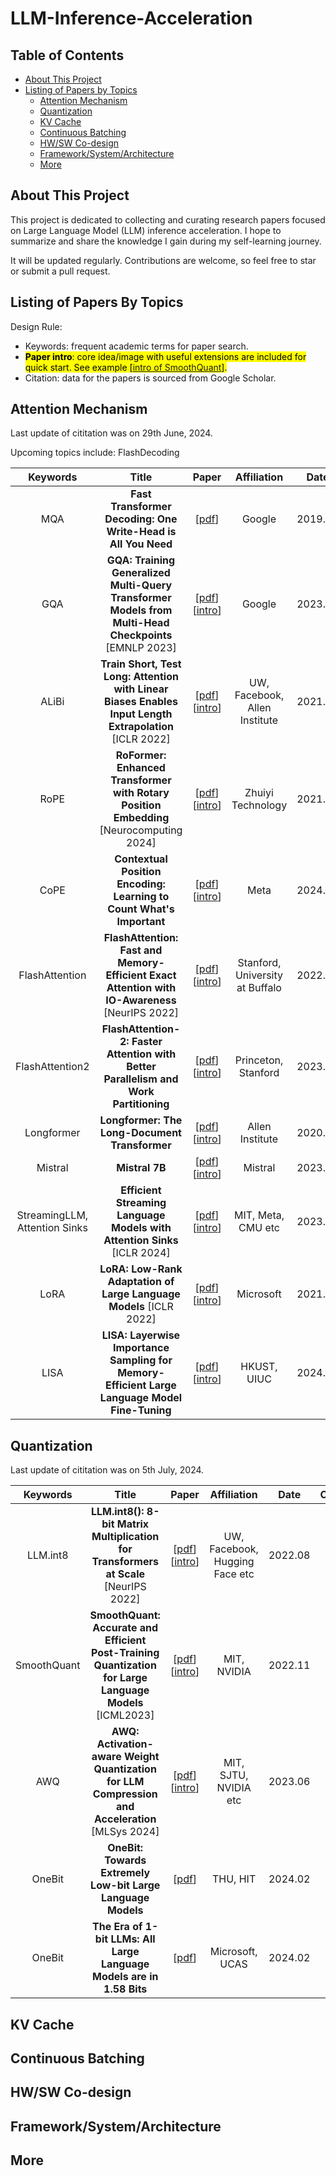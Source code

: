 # LLM-Inference-Acceleration

## Table of Contents

 - [About This Project](#about-this-project)
 - [Listing of Papers by Topics](#listing-of-papers-by-topics)
   - [Attention Mechanism](#attention-mechanism)
   - [Quantization](#quantization)
   - [KV Cache](#kv-cache)
   - [Continuous Batching](#continuous-batching)
   - [HW/SW Co-design](#hwsw-co-design)
   - [Framework/System/Architecture](#frameworksystemarchitecture)
   - [More](#more)

## About This Project
This project is dedicated to collecting and curating research papers focused on Large Language Model (LLM) inference acceleration. I hope to summarize and share the knowledge I gain during my self-learning journey.

It will be updated regularly. Contributions are welcome, so feel free to star or submit a pull request.

## Listing of Papers By Topics

Design Rule:
- Keywords: frequent academic terms for paper search.
- <mark>**Paper intro**: core idea/image with useful extensions are included for quick start. See example [[intro of SmoothQuant](https://github.com/shishishu/LLM-Inference-Acceleration/blob/main/quantization/smoothquant--accurate-and-efficient-post-training-quantization-for-large-language-models/README.md)].</mark>
- Citation: data for the papers is sourced from Google Scholar.

## Attention Mechanism
Last update of cititation was on 29th June, 2024.

Upcoming topics include: FlashDecoding

|Keywords | Title | Paper | Affiliation | Date | Cititaion|
|:---:|:---:|:---:|:---:|:---:|:---:|
|MQA|**Fast Transformer Decoding: One Write-Head is All You Need**|[[pdf](https://arxiv.org/abs/1911.02150v1)]|Google|2019.11|176|
|GQA|**GQA: Training Generalized Multi-Query Transformer Models from Multi-Head Checkpoints** [EMNLP 2023]|[[pdf](https://arxiv.org/abs/2305.13245)] [[intro](https://github.com/shishishu/LLM-Inference-Acceleration/blob/main/attention-mechanism/gqa--training-generalized-multi-query-transformer-models-from-multi-head-checkpoints/README.md)]|Google|2023.05|174|
|ALiBi|**Train Short, Test Long: Attention with Linear Biases Enables Input Length Extrapolation** [ICLR 2022]|[[pdf](https://arxiv.org/abs/2108.12409)] [[intro](https://github.com/shishishu/LLM-Inference-Acceleration/blob/main/attention-mechanism/train-short--test-long--attention-with-linear-biases-enables-input-length-extrapolation/README.md)]|UW, Facebook, Allen Institute|2021.08|416|
|RoPE|**RoFormer: Enhanced Transformer with Rotary Position Embedding** [Neurocomputing 2024]|[[pdf](https://arxiv.org/abs/2104.09864)] [[intro](https://github.com/shishishu/LLM-Inference-Acceleration/blob/main/attention-mechanism/roformer--enhanced-transformer-with-rotary-position-embedding/README.md)]|Zhuiyi Technology|2021.04|937|
|CoPE|**Contextual Position Encoding: Learning to Count What's Important**|[[pdf](https://arxiv.org/abs/2405.18719)] [[intro](https://github.com/shishishu/LLM-Inference-Acceleration/blob/main/attention-mechanism/contextual-position-encoding--learning-to-count-what-s-important/README.md)]|Meta|2024.05|2|
|FlashAttention|**FlashAttention: Fast and Memory-Efficient Exact Attention with IO-Awareness** [NeurIPS 2022]|[[pdf](https://arxiv.org/abs/2205.14135)] [[intro](https://github.com/shishishu/LLM-Inference-Acceleration/blob/main/attention-mechanism/flashattention--fast-and-memory-efficient-exact-attention-with-io-awareness/README.md)]|Stanford, University at Buffalo|2022.05|915|
|FlashAttention2|**FlashAttention-2: Faster Attention with Better Parallelism and Work Partitioning**|[[pdf](https://arxiv.org/abs/2307.08691)] [[intro](https://github.com/shishishu/LLM-Inference-Acceleration/blob/main/attention-mechanism/flashattention-2--faster-attention-with-better-parallelism-and-work-partitioning/README.md)]|Princeton, Stanford|2023.07|281|
|Longformer|**Longformer: The Long-Document Transformer**|[[pdf](https://arxiv.org/abs/2004.05150)] [[intro](https://github.com/shishishu/LLM-Inference-Acceleration/blob/main/attention-mechanism/longformer--the-long-document-transformer/README.md)]|Allen Institute|2020.04|3605|
|Mistral|**Mistral 7B**|[[pdf](https://arxiv.org/abs/2310.06825)] [[intro](https://github.com/shishishu/LLM-Inference-Acceleration/blob/main/attention-mechanism/mistral-7b/README.md)]|Mistral|2023.10|313|
|StreamingLLM, Attention Sinks|**Efficient Streaming Language Models with Attention Sinks** [ICLR 2024]|[[pdf](https://arxiv.org/abs/2309.17453)] [[intro](https://github.com/shishishu/LLM-Inference-Acceleration/blob/main/attention-mechanism/efficient-streaming-language-models-with-attention-sinks/README.md)]|MIT, Meta, CMU etc|2023.09|146|
|LoRA|**LoRA: Low-Rank Adaptation of Large Language Models** [ICLR 2022]|[[pdf](https://arxiv.org/abs/2106.09685)] [[intro](https://github.com/shishishu/LLM-Inference-Acceleration/blob/main/attention-mechanism/lora--low-rank-adaptation-of-large-language-models/README.md)]|Microsoft|2021.06|4818|
|LISA|**LISA: Layerwise Importance Sampling for Memory-Efficient Large Language Model Fine-Tuning**|[[pdf](https://arxiv.org/abs/2403.17919)] [[intro](https://github.com/shishishu/LLM-Inference-Acceleration/blob/main/attention-mechanism/lisa--layerwise-importance-sampling-for-memory-efficient-large-language-model-fine-tuning/README.md)]|HKUST, UIUC|2024.03|2|

## Quantization
Last update of cititation was on 5th July, 2024.

|Keywords | Title | Paper | Affiliation | Date | Cititaion|
|:---:|:---:|:---:|:---:|:---:|:---:|
|LLM.int8|**LLM.int8(): 8-bit Matrix Multiplication for Transformers at Scale** [NeurIPS 2022]|[[pdf](https://arxiv.org/abs/2208.07339)] [[intro](https://github.com/shishishu/LLM-Inference-Acceleration/blob/main/quantization/llm.int8----8-bit-matrix-multiplication-for-transformers-at-scale/README.md)]|UW, Facebook, Hugging Face etc|2022.08|554|
|SmoothQuant|**SmoothQuant: Accurate and Efficient Post-Training Quantization for Large Language Models** [ICML2023]|[[pdf](https://arxiv.org/abs/2211.10438)] [[intro](https://github.com/shishishu/LLM-Inference-Acceleration/blob/main/quantization/smoothquant--accurate-and-efficient-post-training-quantization-for-large-language-models/README.md)]|MIT, NVIDIA|2022.11|382|
|AWQ|**AWQ: Activation-aware Weight Quantization for LLM Compression and Acceleration** [MLSys 2024]|[[pdf](https://arxiv.org/abs/2306.00978)] [[intro](https://github.com/shishishu/LLM-Inference-Acceleration/blob/main/quantization/awq--activation-aware-weight-quantization-for-llm-compression-and-acceleration/README.md)]|MIT, SJTU, NVIDIA etc|2023.06|235|
|OneBit|**OneBit: Towards Extremely Low-bit Large Language Models**|[[pdf](https://arxiv.org/abs/2402.11295)]|THU, HIT|2024.02|4|
|OneBit|**The Era of 1-bit LLMs: All Large Language Models are in 1.58 Bits**|[[pdf](https://arxiv.org/abs/2402.17764)]|Microsoft, UCAS|2024.02|39|

## KV Cache

## Continuous Batching

## HW/SW Co-design

## Framework/System/Architecture

## More
